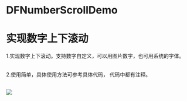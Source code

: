 # DFNumberScrollDemo
# 实现数字上下滚动<br>


1.实现数字上下滚动。支持数字自定义，可以用图片数字，也可用系统的字体。<br><br>

2.使用简单，具体使用方法可参考具体代码， 代码中都有注释。<br><br>

![](https://github.com/jesse881025/DFNumberScrollDemo/raw/master/videoGif/DFNumberScroll.gif)


